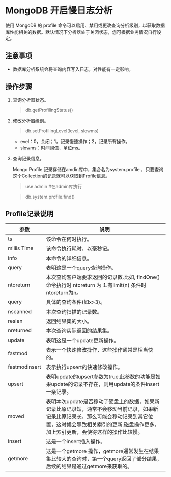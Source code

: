 # MongoDB 开启慢日志分析


使用 MongoDB 的 profile 命令可以启用、禁用或更改查询分析级别，以获取数据库性能相关的数据。默认情况下分析器处于关闭状态，您可根据业务情况自行设定。

## 注意事项

- 数据库分析系统会将查询内容写入日志，对性能有一定影响。


## 操作步骤

1. 查询分析器状态。

   > db.getProfilingStatus()
   
1. 修改分析器级别。

   > db.setProfilingLevel(level, slowms)

   - evel：0，关闭；1，记录慢速操作；2，记录所有操作。
   - slowms：时间阈值，单位ms。
	
1. 查询记录信息。
	
   Mongo Profile 记录存储在amdin库中，集合名为system.profile ，只要查询这个Collection的记录就可以获取到Profile信息。

   > use admin   #在admin库执行
   
   > db.system.profile.find()
   
   
## Profile记录说明

参数 | 说明
---|---
ts	| 该命令在何时执行。
millis Time	| 该命令执行耗时，以毫秒记。
info	| 本命令的详细信息。
query	| 表明这是一个query查询操作。
ntoreturn	| 本次查询客户端要求返回的记录数.比如, findOne()命令执行时 ntoreturn 为 1.有limit(n) 条件时ntoreturn为n。
query	| 具体的查询条件(如x>3)。
nscanned	| 本次查询扫描的记录数。
reslen	| 返回结果集的大小。
nreturned	| 本次查询实际返回的结果集。
update	| 表明这是一个update更新操作。
fastmod	| 表示一个快速修改操作，这些操作通常是相当快的。
fastmodinsert 	| 表示执行upsert的快速修改操作。
upsert	| 表明update的upsert参数为true.此参数的功能是如果update的记录不存在，则用update的条件insert一条记录。
moved |	表明本次update是否移动了硬盘上的数据，如果新记录比原记录短，通常不会移动当前记录，如果新记录比原记录长，那么可能会移动记录到其它位置，这时候会导致相关索引的更新.磁盘操作更多，加上索引更新，会使得这样的操作比较慢。
insert |	这是一个insert插入操作。
getmore	| 这是一个getmore 操作，getmore通常发生在结果集比较大的查询时，第一个query返回了部分结果，后续的结果是通过getmore来获取的。
